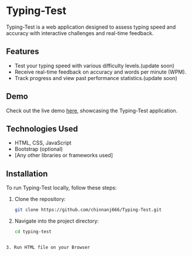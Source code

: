 # Typing-Test

Typing-Test is a web application designed to assess typing speed and accuracy with interactive challenges and real-time feedback.

## Features

- Test your typing speed with various difficulty levels.(update soon)
- Receive real-time feedback on accuracy and words per minute (WPM).
- Track progress and view past performance statistics.(update soon)

## Demo

Check out the live demo [here](#), showcasing the Typing-Test application.

## Technologies Used

- HTML, CSS, JavaScript
- Bootstrap (optional)
- [Any other libraries or frameworks used]

## Installation

To run Typing-Test locally, follow these steps:

1. Clone the repository:
   ```bash
   git clone https://github.com/chinnanj666/Typing-Test.git
    ```
2. Navigate into the project directory:
   ```bash
   cd typing-test
```

3. Run HTML file on your Browser
